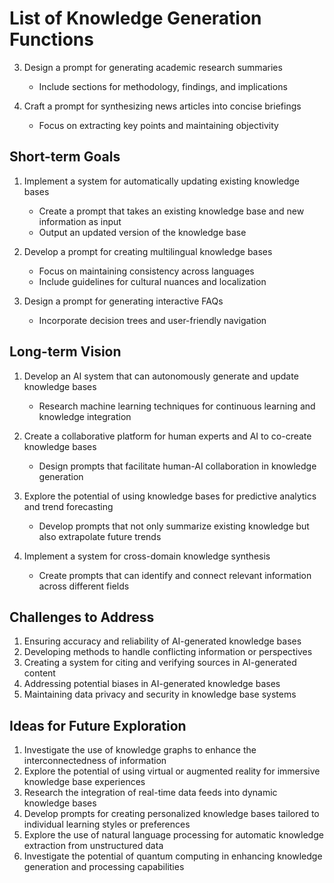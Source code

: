 # List of Knowledge Generation Functions

3. Design a prompt for generating academic research summaries
   - Include sections for methodology, findings, and implications

4. Craft a prompt for synthesizing news articles into concise briefings
   - Focus on extracting key points and maintaining objectivity

## Short-term Goals

1. Implement a system for automatically updating existing knowledge bases
   - Create a prompt that takes an existing knowledge base and new information as input
   - Output an updated version of the knowledge base

2. Develop a prompt for creating multilingual knowledge bases
   - Focus on maintaining consistency across languages
   - Include guidelines for cultural nuances and localization

3. Design a prompt for generating interactive FAQs
   - Incorporate decision trees and user-friendly navigation

## Long-term Vision

1. Develop an AI system that can autonomously generate and update knowledge bases
   - Research machine learning techniques for continuous learning and knowledge integration

2. Create a collaborative platform for human experts and AI to co-create knowledge bases
   - Design prompts that facilitate human-AI collaboration in knowledge generation

3. Explore the potential of using knowledge bases for predictive analytics and trend forecasting
   - Develop prompts that not only summarize existing knowledge but also extrapolate future trends

4. Implement a system for cross-domain knowledge synthesis
   - Create prompts that can identify and connect relevant information across different fields

## Challenges to Address

1. Ensuring accuracy and reliability of AI-generated knowledge bases
2. Developing methods to handle conflicting information or perspectives
3. Creating a system for citing and verifying sources in AI-generated content
4. Addressing potential biases in AI-generated knowledge bases
5. Maintaining data privacy and security in knowledge base systems

## Ideas for Future Exploration

1. Investigate the use of knowledge graphs to enhance the interconnectedness of information
2. Explore the potential of using virtual or augmented reality for immersive knowledge base experiences
3. Research the integration of real-time data feeds into dynamic knowledge bases
4. Develop prompts for creating personalized knowledge bases tailored to individual learning styles or preferences
5. Explore the use of natural language processing for automatic knowledge extraction from unstructured data
6. Investigate the potential of quantum computing in enhancing knowledge generation and processing capabilities